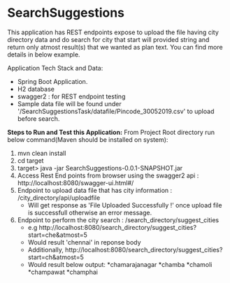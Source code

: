 # SearchSuggestions
This application has REST endpoints expose to upload the file having city directory data and do search for city that start will provided string and return only atmost result(s) that we wanted as plan text. You can find more details in below example.
 
Application Tech Stack and Data: 
* Spring Boot Application.
* H2 database
* swagger2 : for REST endpoint testing
* Sample data file will be found  under '/SearchSuggestionsTask/datafile/Pincode_30052019.csv' to upload before search.

<b>Steps to Run and Test this Application:</b> 
From Project Root directory run below command(Maven should be installed on system):

1) mvn clean install
2) cd target
3) target> java -jar SearchSuggestions-0.0.1-SNAPSHOT.jar
4) Access Rest End points from browser using the swagger2 api : http://localhost:8080/swagger-ui.html#/
5) Endpoint to upload data file that has city information : /city_directory/api/uploadfile
	* Will get response as 'File Uploaded Successfully !' once upload file is successfull otherwise an error message.
6) Endpoint to perform the city search : /search_directory/suggest_cities
	* e.g http://localhost:8080/search_directory/suggest_cities?start=che&atmost=5
	* Would result 'chennai' in reponse body 
	* Additionally, http://localhost:8080/search_directory/suggest_cities?start=ch&atmost=5
	* Would result below output:
		*chamarajanagar
		*chamba
		*chamoli
		*champawat
		*champhai


